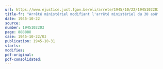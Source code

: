 ```yaml
---
url: https://www.ejustice.just.fgov.be/eli/arrete/1945/10/22/1945102203/justel
title-fr: "Arrêté ministériel modifiant l'arrêté ministériel du 30 août 1945 réglementant la vente des produits textiles"
date: 1945-10-22
source:
number: 1945102203
page: 888888
case: 1945-10-22/03
publication: 1945-10-31
starts:
modifies:
pdf-original:
pdf-consolidated:
---
```



